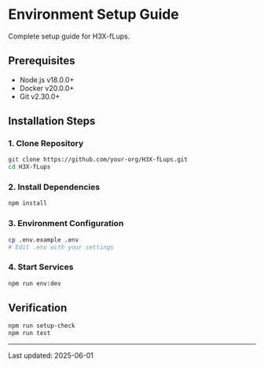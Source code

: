 # Environment Setup Guide

Complete setup guide for H3X-fLups.

## Prerequisites

- Node.js v18.0.0+
- Docker v20.0.0+
- Git v2.30.0+

## Installation Steps

### 1. Clone Repository

```bash
git clone https://github.com/your-org/H3X-fLups.git
cd H3X-fLups
```

### 2. Install Dependencies

```bash
npm install
```

### 3. Environment Configuration

```bash
cp .env.example .env
# Edit .env with your settings
```

### 4. Start Services

```bash
npm run env:dev
```

## Verification

```bash
npm run setup-check
npm run test
```

---

Last updated: 2025-06-01
